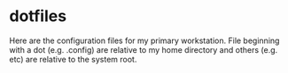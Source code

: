 dotfiles
========

Here are the configuration files for my primary workstation. File beginning with a dot (e.g. .config) are relative to my home directory and others (e.g. etc) are relative to the system root.
